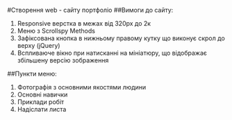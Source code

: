 #Створення web - сайту портфоліо
##Вимоги до сайту:
1. Responsive верстка в межах від 320px до 2к
2. Меню з Scrollspy Methods
3. Зафіксована кнопка в нижньому правому кутку що виконує скрол до верху (jQuery)
4. Вспливаюче вікно при натисканні на мініатюру, що відображає збільшену версію зображення

##Пункти меню:
1. Фотографія з основними якостями людини
2. Основні навички 
3. Приклади робіт
4. Надіслати листа

